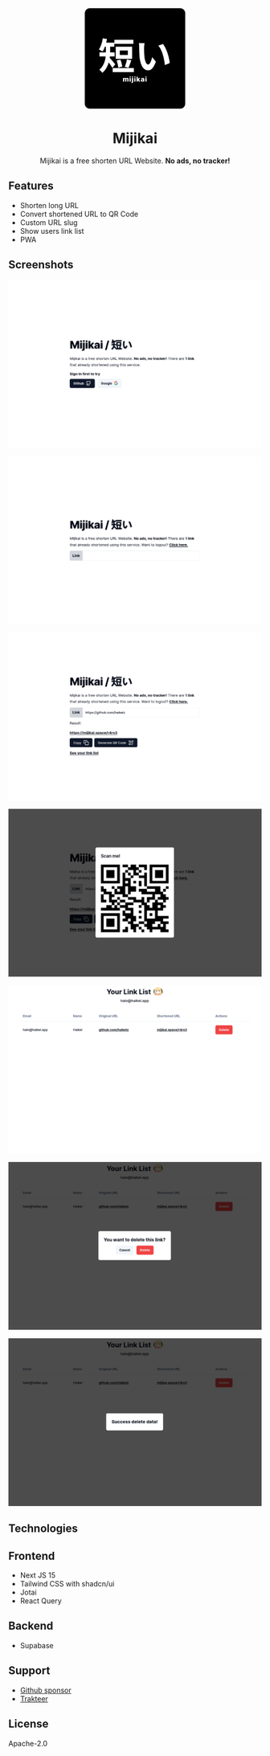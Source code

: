 <div align="center">
  <img src="static/docs/logo.png" width="200px" height="200px" alt="logo" />
  <h1>Mijikai</h1>
  <p>Mijikai is a free shorten URL Website. <b>No ads, no tracker!</b></p>
</div>

## Features

- Shorten long URL
- Convert shortened URL to QR Code
- Custom URL slug
- Show users link list
- PWA

## Screenshots

![ss 1](static/docs/ss-1.png)

![ss 2](static/docs/ss-2.png)

![ss 3](static/docs/ss-3.png)

![ss 4](static/docs/ss-4.png)

![ss 5](static/docs/ss-5.png)

![ss 6](static/docs/ss-6.png)

![ss 7](static/docs/ss-7.png)

## Technologies

## Frontend

- Next JS 15
- Tailwind CSS with shadcn/ui
- Jotai
- React Query

## Backend

- Supabase

## Support

- [Github sponsor](https://github.com/sponsors/haikelz)
- [Trakteer](https://trakteer.id/haikelz/tip)

## License

Apache-2.0
